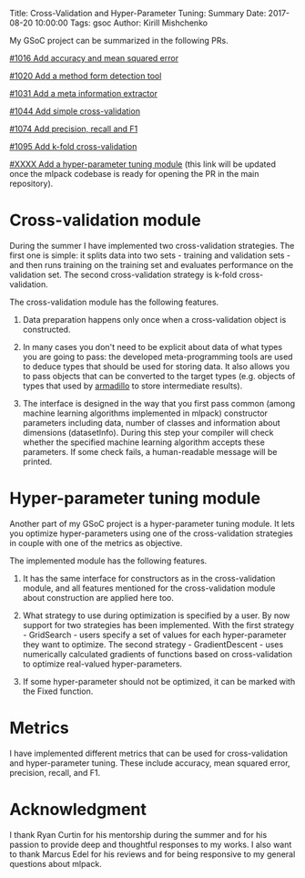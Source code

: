 Title: Cross-Validation and Hyper-Parameter Tuning: Summary
Date: 2017-08-20 10:00:00
Tags: gsoc
Author: Kirill Mishchenko

My GSoC project can be summarized in the following PRs.

[#1016 Add accuracy and mean squared error](https://github.com/mlpack/mlpack/pull/1016)

[#1020 Add a method form detection tool](https://github.com/mlpack/mlpack/pull/1020)

[#1031 Add a meta information extractor](https://github.com/mlpack/mlpack/pull/1031)

[#1044 Add simple cross-validation](https://github.com/mlpack/mlpack/pull/1044)

[#1074 Add precision, recall and F1](https://github.com/mlpack/mlpack/pull/1074)

[#1095 Add k-fold cross-validation](https://github.com/mlpack/mlpack/pull/1095)

[#XXXX Add a hyper-parameter tuning module](https://github.com/micyril/mlpack/pull/2)
(this link will be updated once the mlpack codebase is ready for opening the PR
in the main repository).

# Cross-validation module

During the summer I have implemented two cross-validation strategies. The first
one is simple: it splits data into two sets - training and validation sets -
and then runs training on the training set and evaluates performance on the
validation set. The second cross-validation strategy is k-fold
cross-validation.

The cross-validation module has the following features.

1. Data preparation happens only once when a cross-validation object is
constructed.

2. In many cases you don't need to be explicit about data of what types you are
going to pass: the developed meta-programming tools are used to deduce types
that should be used for storing data. It also allows you to pass objects that
can be converted to the target types (e.g. objects of types that used by
[armadillo](http://arma.sourceforge.net/) to store intermediate results).

3. The interface is designed in the way that you first pass common (among
machine learning algorithms implemented in mlpack) constructor parameters
including data, number of classes and information about dimensions
(datasetInfo). During this step your compiler will check whether the specified
machine learning algorithm accepts these parameters. If some check fails, a
human-readable message will be printed.

# Hyper-parameter tuning module

Another part of my GSoC project is a hyper-parameter tuning module. It lets
you optimize hyper-parameters using one of the cross-validation strategies in
couple with one of the metrics as objective.

The implemented module has the following features.

1. It has the same interface for constructors as in the cross-validation
module, and all features mentioned for the cross-validation module about
construction are applied here too.

2. What strategy to use during optimization is specified by a user. By now
support for two strategies has been implemented. With the first strategy -
GridSearch - users specify a set of values for each hyper-parameter they want
to optimize. The second strategy - GradientDescent - uses numerically
calculated gradients of functions based on cross-validation to optimize
real-valued hyper-parameters.

3. If some hyper-parameter should not be optimized, it can be marked with the
Fixed function.

# Metrics

I have implemented different metrics that can be used for cross-validation and
hyper-parameter tuning. These include accuracy, mean squared error, precision,
recall, and F1.

# Acknowledgment

I thank Ryan Curtin for his mentorship during the summer and for his passion to
provide deep and thoughtful responses to my works. I also want to thank Marcus
Edel for his reviews and for being responsive to my general questions about
mlpack.
